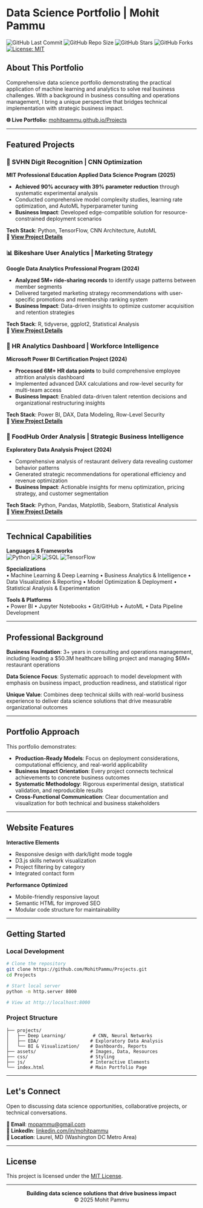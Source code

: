 # Data Science Portfolio | Mohit Pammu

![GitHub Last Commit](https://img.shields.io/github/last-commit/MohitPammu/Projects)
![GitHub Repo Size](https://img.shields.io/github/repo-size/MohitPammu/Projects)
![GitHub Stars](https://img.shields.io/github/stars/MohitPammu/Projects)
![GitHub Forks](https://img.shields.io/github/forks/MohitPammu/Projects)
[![License: MIT](https://img.shields.io/badge/License-MIT-yellow.svg)](https://opensource.org/licenses/MIT)

## About This Portfolio

Comprehensive data science portfolio demonstrating the practical application of machine learning and analytics to solve real business challenges. With a background in business consulting and operations management, I bring a unique perspective that bridges technical implementation with strategic business impact.

**🌐 Live Portfolio**: [mohitpammu.github.io/Projects](https://mohitpammu.github.io/Projects/)

---

## Featured Projects

### 🔢 SVHN Digit Recognition | CNN Optimization
**MIT Professional Education Applied Data Science Program (2025)**

- **Achieved 90% accuracy with 39% parameter reduction** through systematic experimental analysis
- Conducted comprehensive model complexity studies, learning rate optimization, and AutoML hyperparameter tuning
- **Business Impact**: Developed edge-compatible solution for resource-constrained deployment scenarios

**Tech Stack**: Python, TensorFlow, CNN Architecture, AutoML  
**🔗 [View Project Details](https://mohitpammu.github.io/Projects/projects/Deep%20Learning/Digit%20Recgonition/MohitPammu_SVHN_Digit_Recognition.html)**

### 📊 Bikeshare User Analytics | Marketing Strategy
**Google Data Analytics Professional Program (2024)**

- **Analyzed 5M+ ride-sharing records** to identify usage patterns between member segments
- Delivered targeted marketing strategy recommendations with user-specific promotions and membership ranking system
- **Business Impact**: Data-driven insights to optimize customer acquisition and retention strategies

**Tech Stack**: R, tidyverse, ggplot2, Statistical Analysis  
**🔗 [View Project Details](https://mohitpammu.github.io/Projects/projects/EDA/Cyclystic/Cyclystic_Report.html)**

### 🏢 HR Analytics Dashboard | Workforce Intelligence
**Microsoft Power BI Certification Project (2024)**

- **Processed 6M+ HR data points** to build comprehensive employee attrition analysis dashboard
- Implemented advanced DAX calculations and row-level security for multi-team access
- **Business Impact**: Enabled data-driven talent retention decisions and organizational restructuring insights

**Tech Stack**: Power BI, DAX, Data Modeling, Row-Level Security  
**🔗 [View Project Details](https://mohitpammu.github.io/Projects/projects/BI%20&%20Visualization/HR%20Data/hr_analytics_report.html)**

### 🍕 FoodHub Order Analysis | Strategic Business Intelligence
**Exploratory Data Analysis Project (2024)**

- Comprehensive analysis of restaurant delivery data revealing customer behavior patterns
- Generated strategic recommendations for operational efficiency and revenue optimization
- **Business Impact**: Actionable insights for menu optimization, pricing strategy, and customer segmentation

**Tech Stack**: Python, Pandas, Matplotlib, Seaborn, Statistical Analysis  
**🔗 [View Project Details](https://mohitpammu.github.io/Projects/projects/EDA/FoodHub/FoodHub_Analysis.html)**

---

## Technical Capabilities

**Languages & Frameworks**  
![Python](https://img.shields.io/badge/-Python-3776AB?style=flat-square&logo=python&logoColor=white)
![R](https://img.shields.io/badge/-R-276DC3?style=flat-square&logo=r&logoColor=white)
![SQL](https://img.shields.io/badge/-SQL-4479A1?style=flat-square&logo=postgresql&logoColor=white)
![TensorFlow](https://img.shields.io/badge/-TensorFlow-FF6F00?style=flat-square&logo=tensorflow&logoColor=white)

**Specializations**  
• Machine Learning & Deep Learning • Business Analytics & Intelligence • Data Visualization & Reporting • Model Optimization & Deployment • Statistical Analysis & Experimentation

**Tools & Platforms**  
• Power BI • Jupyter Notebooks • Git/GitHub • AutoML • Data Pipeline Development

---

## Professional Background

**Business Foundation**: 3+ years in consulting and operations management, including leading a $50.3M healthcare billing project and managing $6M+ restaurant operations

**Data Science Focus**: Systematic approach to model development with emphasis on business impact, production readiness, and statistical rigor

**Unique Value**: Combines deep technical skills with real-world business experience to deliver data science solutions that drive measurable organizational outcomes

---

## Portfolio Approach

This portfolio demonstrates:

- **Production-Ready Models**: Focus on deployment considerations, computational efficiency, and real-world applicability
- **Business Impact Orientation**: Every project connects technical achievements to concrete business outcomes
- **Systematic Methodology**: Rigorous experimental design, statistical validation, and reproducible results
- **Cross-Functional Communication**: Clear documentation and visualization for both technical and business stakeholders

---

## Website Features

**Interactive Elements**
- Responsive design with dark/light mode toggle
- D3.js skills network visualization
- Project filtering by category
- Integrated contact form

**Performance Optimized**
- Mobile-friendly responsive layout
- Semantic HTML for improved SEO
- Modular code structure for maintainability

---

## Getting Started

### Local Development
```bash
# Clone the repository
git clone https://github.com/MohitPammu/Projects.git
cd Projects

# Start local server
python -m http.server 8000

# View at http://localhost:8000
```

### Project Structure
```
├── projects/
│   ├── Deep Learning/          # CNN, Neural Networks
│   ├── EDA/                   # Exploratory Data Analysis
│   └── BI & Visualization/    # Dashboards, Reports
├── assets/                    # Images, Data, Resources
├── css/                       # Styling
├── js/                        # Interactive Elements
└── index.html                 # Main Portfolio Page
```

---

## Let's Connect

Open to discussing data science opportunities, collaborative projects, or technical conversations.

**📧 Email**: mopammu@gmail.com  
**💼 LinkedIn**: [linkedin.com/in/mohitpammu](https://www.linkedin.com/in/mohitpammu)  
**📍 Location**: Laurel, MD (Washington DC Metro Area)

---

## License

This project is licensed under the [MIT License](https://opensource.org/licenses/MIT).

---

<p align="center">
<strong>Building data science solutions that drive business impact</strong><br>
© 2025 Mohit Pammu
</p>
